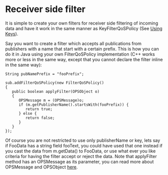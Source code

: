 # Receiver side filter #

It is simple to create your own filters for receiver side filtering of incoming data and have it work in the same manner as KeyFilterQoSPolicy (See [Using Keys](UsingKeys.md)).

Say you want to create a filter which accepts all publications from publishers with a name that start with a certain prefix. This is how you can do it in Java using your own FilterQoSPolicy implementation (C++ works more or less in the same way, except that you cannot declare the filter inline in the same way):

```
String pubNamePrefix = "fooPrefix";

sub.addFilterQoSPolicy(new FilterQoSPolicy()
{
   public boolean applyFilter(OPSObject o)
   {
      OPSMessage m = (OPSMessage)o;
      if (m.getPublisherName().startsWith(fooPrefix)) {
         return true;
      } else {
         return false;
      }
   }
});
```

Of course you are not restricted to use only publisherName or key, lets say if FooData has a string field fooText, you could have used that one instead if you cast the data from m.getData() to FooData, or use what ever you like criteria for having the filter accept or reject the data. Note that applyFilter method has an OPSMessage as its parameter, you can read more about OPSMessage and OPSObject [here](OpsMessage.md).
